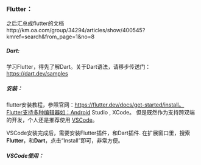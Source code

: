 ### Flutter：

之后汇总成flutter的文档http://km.oa.com/group/34294/articles/show/400545?kmref=search&from_page=1&no=8

##### Dart:

学习Flutter，得先了解Dart。关于Dart语法，请移步传送门：https://dart.dev/samples

##### 安装：

flutter安装教程，参照官网：https://flutter.dev/docs/get-started/install。Flutter支持多种编辑器如：Android Studio , XCode。 但是既然作为支持跨双端的开发，个人还是推荐使用 [VSCode](https://code.visualstudio.com/)。

VSCode安装完成后，需要安装Flutter插件，和Dart插件. 在扩展窗口里，搜索**Flutter**，和**Dart**，点击“Install”即可，非常方便。 

##### VSCode使用：